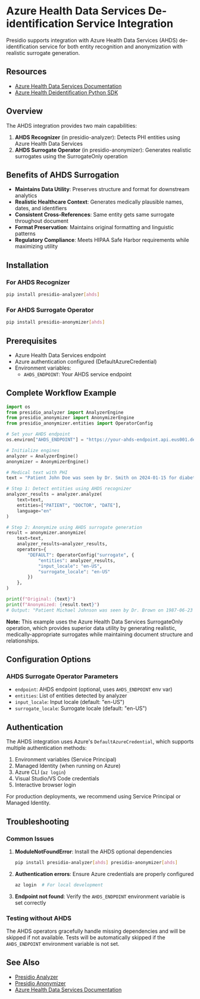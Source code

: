 # Azure Health Data Services De-identification Service Integration

Presidio supports integration with Azure Health Data Services (AHDS) de-identification service for both entity recognition and anonymization with realistic surrogate generation.

## Resources

- [Azure Health Data Services Documentation](https://learn.microsoft.com/en-us/azure/healthcare-apis/deidentification/)
- [Azure Health Deidentification Python SDK](https://pypi.org/project/azure-health-deidentification/)

## Overview

The AHDS integration provides two main capabilities:

1. **AHDS Recognizer** (in presidio-analyzer): Detects PHI entities using Azure Health Data Services
2. **AHDS Surrogate Operator** (in presidio-anonymizer): Generates realistic surrogates using the SurrogateOnly operation

## Benefits of AHDS Surrogation

- **Maintains Data Utility**: Preserves structure and format for downstream analytics
- **Realistic Healthcare Context**: Generates medically plausible names, dates, and identifiers
- **Consistent Cross-References**: Same entity gets same surrogate throughout document
- **Format Preservation**: Maintains original formatting and linguistic patterns
- **Regulatory Compliance**: Meets HIPAA Safe Harbor requirements while maximizing utility

## Installation

### For AHDS Recognizer
```bash
pip install presidio-analyzer[ahds]
```

### For AHDS Surrogate Operator
```bash
pip install presidio-anonymizer[ahds]
```

## Prerequisites

- Azure Health Data Services endpoint
- Azure authentication configured (DefaultAzureCredential)
- Environment variables:
  - `AHDS_ENDPOINT`: Your AHDS service endpoint

## Complete Workflow Example

```python
import os
from presidio_analyzer import AnalyzerEngine
from presidio_anonymizer import AnonymizerEngine
from presidio_anonymizer.entities import OperatorConfig

# Set your AHDS endpoint
os.environ["AHDS_ENDPOINT"] = "https://your-ahds-endpoint.api.eus001.deid.azure.com"

# Initialize engines
analyzer = AnalyzerEngine()
anonymizer = AnonymizerEngine()

# Medical text with PHI
text = "Patient John Doe was seen by Dr. Smith on 2024-01-15 for diabetes treatment."

# Step 1: Detect entities using AHDS recognizer
analyzer_results = analyzer.analyze(
    text=text,
    entities=["PATIENT", "DOCTOR", "DATE"],
    language="en"
)

# Step 2: Anonymize using AHDS surrogate generation
result = anonymizer.anonymize(
    text=text,
    analyzer_results=analyzer_results,
    operators={
        "DEFAULT": OperatorConfig("surrogate", {
            "entities": analyzer_results,
            "input_locale": "en-US",
            "surrogate_locale": "en-US"
        })
    },
)

print(f"Original: {text}")
print(f"Anonymized: {result.text}")
# Output: "Patient Michael Johnson was seen by Dr. Brown on 1987-06-23 for diabetes treatment."
```

**Note:** This example uses the Azure Health Data Services SurrogateOnly operation, which provides superior data utility by generating realistic, medically-appropriate surrogates while maintaining document structure and relationships.

## Configuration Options

### AHDS Surrogate Operator Parameters

- `endpoint`: AHDS endpoint (optional, uses `AHDS_ENDPOINT` env var)
- `entities`: List of entities detected by analyzer
- `input_locale`: Input locale (default: "en-US")
- `surrogate_locale`: Surrogate locale (default: "en-US")

## Authentication

The AHDS integration uses Azure's `DefaultAzureCredential`, which supports multiple authentication methods:

1. Environment variables (Service Principal)
2. Managed Identity (when running on Azure)
3. Azure CLI (`az login`)
4. Visual Studio/VS Code credentials
5. Interactive browser login

For production deployments, we recommend using Service Principal or Managed Identity.

## Troubleshooting

### Common Issues

1. **ModuleNotFoundError**: Install the AHDS optional dependencies
   ```bash
   pip install presidio-analyzer[ahds] presidio-anonymizer[ahds]
   ```

2. **Authentication errors**: Ensure Azure credentials are properly configured
   ```bash
   az login  # For local development
   ```

3. **Endpoint not found**: Verify the `AHDS_ENDPOINT` environment variable is set correctly

### Testing without AHDS

The AHDS operators gracefully handle missing dependencies and will be skipped if not available. Tests will be automatically skipped if the `AHDS_ENDPOINT` environment variable is not set.

## See Also

- [Presidio Analyzer](../analyzer/index.md)
- [Presidio Anonymizer](../anonymizer/index.md)
- [Azure Health Data Services Documentation](https://docs.microsoft.com/en-us/azure/healthcare-apis/)
